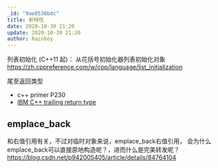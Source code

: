 ```yaml
--- 
_id: "9ae8536bdc" 
title: 新特性 
date: 2020-10-30 21:20 
update: 2020-10-30 21:20 
author: Rainboy 
---
```


列表初始化 (C++11 起)： 从花括号初始化器列表初始化对象 https://zh.cppreference.com/w/cpp/language/list_initialization


尾至返回类型

 - c++ primer P230
- [IBM C++ trailing return type](https://www.ibm.com/support/knowledgecenter/SSLTBW_2.2.0/com.ibm.zos.v2r2.cbclx01/trailing_return.htm#:~:text=The%20trailing%20return%20type%20feature%20removes%20a%20C%2B%2B,where%20a%20and%20b%20are%20of%20arbitrary%20types.)


## emplace_back
和右值引用有关，不过对临时对象来说，emplace_back右值引用，
会为什么emplace_back可以直接原地构造呢？，进而什么是完美转发呢？
https://blog.csdn.net/p942005405/article/details/84764104
